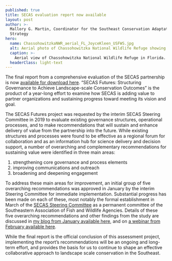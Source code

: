 ```yaml
---
published: true
title: SECAS evaluation report now available
layout: post
author: >-
  Mallory G. Martin, Coordinator for the Southeast Conservation Adaptation
  Strategy
hero:
  name: ChassohowitzkaNWR_aerial_FL_JoyceKleen_USFWS.jpg
  alt: Aerial photo of Chassohowitzka National Wildlife Refuge showing connected network of lands and waters.
  caption: >-
    Aerial view of Chassohowitzka National Wildlife Refuge in Florida. Photo by Joyce Kleen, USFWS.
  headerClass: light-text
---
```

The final report from a comprehensive evaluation of the SECAS partnership is now [available for download here](../pdf/SECAS_Futures_final_report_March_2021.pdf). “SECAS Futures: Structuring Governance to Achieve Landscape-scale Conservation Outcomes” is the product of a year-long effort to examine how SECAS is adding value to partner organizations and sustaining progress toward meeting its vision and goal.  

The SECAS Futures project was requested by the interim SECAS Steering Committee in 2019 to evaluate existing governance structures, operational processes, and to make recommendations that will sustain and enhance delivery of value from the partnership into the future. While existing structures and processes were found to be effective as a regional forum for collaboration and as an information hub for science delivery and decision support, a number of overarching and complementary recommendations for sustaining value were identified in three main areas:

1. strengthening core governance and process elements
2. improving communications and outreach
3. broadening and deepening engagement <!--more-->

To address these main areas for improvement, an initial group of five overarching recommendations was approved in January by the interim Steering Committee for immediate implementation. Substantial progress has been made on each of these, most notably the formal establishment in March of the [SECAS Steering Committee](http://secassoutheast.org/2021/03/15/SECAS-Steering-Committee-now-a-permanent-committee-of-SEAFWA.html) as a permanent committee of the Southeastern Association of Fish and Wildlife Agencies. Details of these five overarching recommendations and other findings from the study are discussed in [my blog from January available here](http://secassoutheast.org/2021/01/15/Preliminary-recommendations-from-the-SECAS-Futures-Project.html), and on [a webinar from February available here](https://www.youtube.com/watch?v=5aCDPhjfZHg).

While the final report is the official conclusion of this assessment project, implementing the report’s recommendations will be an ongoing and long-term effort, and provides the basis for us to continue to shape an effective collaborative approach to landscape scale conservation in the Southeast.
